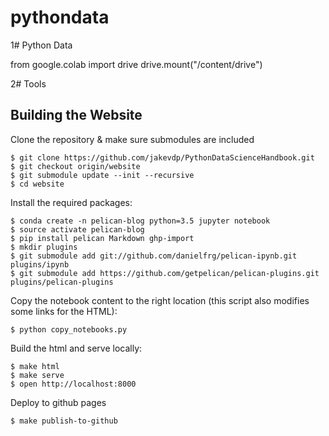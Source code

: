 # pythondata
1# Python Data

from google.colab import drive
drive.mount("/content/drive")


2# Tools 


## Building the Website

Clone the repository & make sure submodules are included

```
$ git clone https://github.com/jakevdp/PythonDataScienceHandbook.git
$ git checkout origin/website
$ git submodule update --init --recursive
$ cd website
```

Install the required packages:

```
$ conda create -n pelican-blog python=3.5 jupyter notebook
$ source activate pelican-blog
$ pip install pelican Markdown ghp-import
$ mkdir plugins
$ git submodule add git://github.com/danielfrg/pelican-ipynb.git plugins/ipynb
$ git submodule add https://github.com/getpelican/pelican-plugins.git plugins/pelican-plugins
```

Copy the notebook content to the right location (this script also modifies some links for the HTML):
```
$ python copy_notebooks.py
```

Build the html and serve locally:

```
$ make html
$ make serve
$ open http://localhost:8000
```

Deploy to github pages

```
$ make publish-to-github
```


